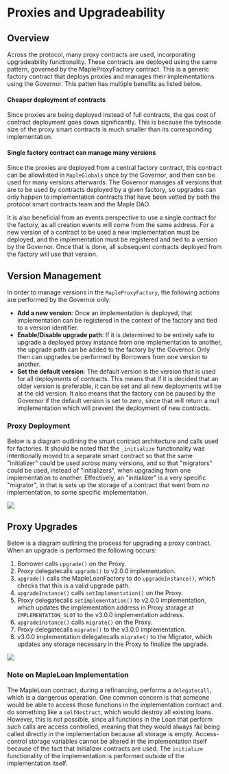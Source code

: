# Proxies and Upgradeability

## Overview

Across the protocol, many proxy contracts are used, incorporating upgradeability functionality. These contracts are deployed using the same pattern, governed by the MapleProxyFactory contract. This is a generic factory contract that deploys proxies and manages their implementations using the Governor. This patten has multiple benefits as listed below.

#### Cheaper deployment of contracts

Since proxies are being deployed instead of full contracts, the gas cost of contract deployment goes down significantly. This is because the bytecode size of the proxy smart contracts is much smaller than its corresponding implementation.

#### Single factory contract can manage many versions

Since the proxies are deployed from a central factory contract, this contract can be allowlisted in `MapleGlobals` once by the Governor, and then can be used for many versions afterwards. The Governor manages all versions that are to be used by contracts deployed by a given factory, so upgrades can only happen to implementation contracts that have been vetted by both the protocol smart contracts team and the Maple DAO.

It is also beneficial from an events perspective to use a single contract for the factory, as all creation events will come from the same address. For a new version of a contract to be used a new implementation must be deployed, and the implementation must be registered and tied to a version by the Governor. Once that is done, all subsequent contracts deployed from the factory will use that version.

## Version Management

In order to manage versions in the `MapleProxyFactory`, the following actions are performed by the Governor only:

* **Add a new version**: Once an implementation is deployed, that implementation can be registered in the context of the factory and tied to a version identifier.
* **Enable/Disable upgrade path**: If it is determined to be entirely safe to upgrade a deployed proxy instance from one implementation to another, the upgrade path can be added to the factory by the Governor. Only then can upgrades be performed by Borrowers from one version to another.
* **Set the default version**: The default version is the version that is used for all deployments of contracts. This means that if it is decided that an older version is preferable, it can be set and all new deployments will be at the old version. It also means that the factory can be paused by the Governor if the default version is set to zero, since that will return a null implementation which will prevent the deployment of new contracts.

### Proxy Deployment

Below is a diagram outlining the smart contract architecture and calls used for factories. It should be noted that the `_initialize` functionality was intentionally moved to a separate smart contract so that the same "initializer" could be used across many versions, and so that "migrators" could be used, instead of "initializers", when upgrading from one implementation to another. Effectively, an "initializer" is a very specific "migrator", in that is sets up the storage of a contract that went from _no_ implementation, to some specific implementation.

![](https://user-images.githubusercontent.com/35537333/141997215-1ffff07f-9d93-420c-bf93-9d35b8b71ec9.png)

## Proxy Upgrades

Below is a diagram outlining the process for upgrading a proxy contract. When an upgrade is performed the following occurs:

1. Borrower calls `upgrade()` on the Proxy.
2. Proxy delegatecalls `upgrade()` to v2.0.0 implementation.
3. `upgrade()` calls the MapleLoanFactory to do `upgradeInstance()`, which checks that this is a valid upgrade path.
4. `upgradeInstance()` calls `setImplementation()` on the Proxy.
5. Proxy delegatecalls `setImplementation()` to v2.0.0 implementation, which updates the implementation address in Proxy storage at `IMPLEMENTATION_SLOT` to the v3.0.0 implementation address.
6. `upgradeInstance()` calls `migrate()` on the Proxy.
7. Proxy delegatecalls `migrate()` to the v3.0.0 implementation.
8. v3.0.0 implementation delegatecalls `migrate()` to the Migrator, which updates any storage necessary in the Proxy to finalize the upgrade.

![](https://user-images.githubusercontent.com/35537333/141996856-bf9bbb08-0935-49ad-9d58-459dc8279c14.png)

### Note on MapleLoan Implementation

The MapleLoan contract, during a refinancing, performs a `delegatecall`, which is a dangerous operation. One common concern is that someone would be able to access those functions in the implementation contract and do something like a `selfdestruct`, which would destroy all existing loans. However, this is not possible, since all functions in the Loan that perform such calls are access controlled, meaning that they would always fail being called directly in the implementation because all storage is empty. Access-control storage variables cannot be altered in the implementation itself because of the fact that Initializer contracts are used. The `initialize` functionality of the implementation is performed outside of the implementation itself.
